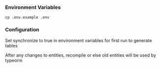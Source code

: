 ### Environment Variables

```
cp .env.example .env
```

### Configuration

Set synchronize to true in environment variables for first run to generate tables

After any changes to entities, recompile or else old entities will be used by typeorm
